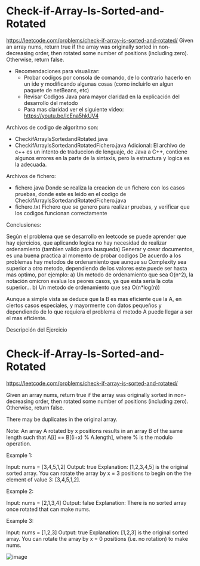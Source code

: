 # Check-if-Array-Is-Sorted-and-Rotated
https://leetcode.com/problems/check-if-array-is-sorted-and-rotated/
Given an array nums, return true if the array was originally sorted in non-decreasing order, then rotated some number of positions (including zero). Otherwise, return false.

+ Recomendaciones para visualizar:
  - Probar codigos por consola de comando, de lo contrario hacerlo en un ide y modificando algunas cosas (como incluirlo en algun paquete de netBeans, etc)
  - Revisar Codigos Java para mayor claridad en la explicación del desarrollo del metodo
  - Para mas claridad ver el siguiente video: https://youtu.be/IcEna5hkUV4

Archivos de codigo de algoritmo son: 
  - CheckifArrayIsSortedandRotated.java
  - CheckifArrayIsSortedandRotatedFichero.java
  Adicional: El archivo de c++ es un intento de traduccion de lenguaje, de Java a C++, contiene algunos errores en la parte de la sintaxis, pero la estructura y logica es la adecuada.
  
Archivos de fichero:
  - fichero.java    Donde se realiza la creacion de un fichero con los casos pruebas, donde este es leido en el codigo de CheckifArrayIsSortedandRotatedFichero.java
  - fichero.txt     Fichero que se genero para realizar pruebas, y verificar que los codigos funcionan correctamente

Conclusiones:

Según el problema que se desarrollo en leetcode se puede aprender que hay ejercicios, que aplicando logica no hay necesidad de realizar ordenamiento (tambien valido para busqueda)
Generar y crear documentos, es una buena practica al momento de probar codigos
De acuerdo a los problemas hay metodos de ordenamiento que aunque su Complexity sea superior a otro metodo, dependiendo de los valores este puede ser hasta mas optimo, 
por ejemplo: 
    a) Un metodo de ordenamiento que sea O(n^2), la notación omicron evalua los peores casos, ya que esta seria la cota superior...
    b) Un metodo de ordenamiento que sea O(n*log(n))
    
 Aunque a simple vista se deduce que la B es mas eficiente que la A, en ciertos casos especiales, y mayormente con datos pequeños y dependiendo de lo que requiera el problema el metodo A puede llegar a ser el mas eficiente.
 
 
 
Descripción del Ejercicio  
# Check-if-Array-Is-Sorted-and-Rotated
https://leetcode.com/problems/check-if-array-is-sorted-and-rotated/

Given an array nums, return true if the array was originally sorted in non-decreasing order, then rotated some number of positions (including zero). Otherwise, return false.

There may be duplicates in the original array.

Note: An array A rotated by x positions results in an array B of the same length such that A[i] == B[(i+x) % A.length], where % is the modulo operation.


Example 1:

Input: nums = [3,4,5,1,2]
Output: true
Explanation: [1,2,3,4,5] is the original sorted array.
You can rotate the array by x = 3 positions to begin on the the element of value 3: [3,4,5,1,2].


Example 2:

Input: nums = [2,1,3,4]
Output: false
Explanation: There is no sorted array once rotated that can make nums.


Example 3:

Input: nums = [1,2,3]
Output: true
Explanation: [1,2,3] is the original sorted array.
You can rotate the array by x = 0 positions (i.e. no rotation) to make nums.

 ![image](https://user-images.githubusercontent.com/106695664/199315836-62fb96ad-fb3a-46d7-822c-42209eda8fdd.png)

 
